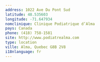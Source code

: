 ```yaml
---
address: 1022 Ave Du Pont Sud
latitude: 48.535603
longitude: -71.647934
nomclinique: Clinique Podiatrique d’Alma
pays: Canada
phone: (418) 758-1581
site: http://www.podiatrealma.com
type: location
ville: Alma, Quebec G8B 2V8
i18nlanguage: fr
---
```


